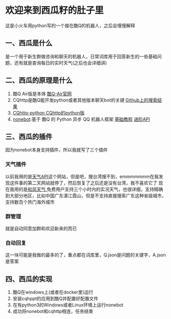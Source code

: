 # 欢迎来到西瓜籽的肚子里
这是小火车用python写的一个接在酷Q的机器人，之后会慢慢解释
## 一、西瓜是什么
是一个用于新生群做咨询和聊天的机器人，日常词库用于回答新生的一些基础问题，还有就是查询每日的实时天气(之后也会详细讲)
## 二、西瓜的原理是什么
1. 酷Q Air版是本体 [酷Q-Air官网](https://cqp.cc/t/23253)
2. CQhttp是酷Q能开发python或者其他版本聊天bot的关键 [Github上的搜索结果](https://github.com/search?q=cqhttp)
3. [CQhttp-python CQhttp的python版](https://github.com/richardchien/python-cqhttp)
4. [nonebot](https://github.com/richardchien/nonebot):基于 酷Q 的 Python 异步 QQ 机器人框架 [基础教程](https://none.rclab.tk/) [进阶API](https://none.rclab.tk/api.html)

## 三、西瓜的插件
因为nonebot本身支持插件，所以我就写了三个插件

### 天气插件
以前我用的是[天气API](https://www.tianqiapi.com/)这个网站，但是吧，搜台湾搜不到，emmmmmmm在我发现这件事的第二天网站就停了，然后恢复了之后还是没有台湾，我不喜欢它了
现在我用的是[和风天气](https://www.heweather.com/),免费用户支持三个小时内的实况天气，也很详细，支持精确到大部分地区，比如中国广东湛江霞山，但是不支持直接搜索广东这种省级城市，支持数百个热门海外城市

### 群管理
就是自动同意加群和欢迎新来的而已

### 自动回复
这一块可能是我做的最多的了，重点都在词库里，Q.json是问题的关键字，A.json是答案


## 四、西瓜的实现
1. 酷Q在windows上(或者在docker里)运行
2. 安装cqhppt的应用到酷Q并配置好配置文件
3. 在有python3的Windows或者Linux环境上运行nonebot
4. 成功将nonebot和cqhttp相连，任务结束